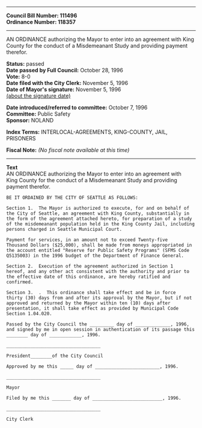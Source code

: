 * * * * *  
  
**Council Bill Number: [](#h0)[](#h2)111496**   
**Ordinance Number: 118357**  
  
* * * * *  
  
AN ORDINANCE authorizing the Mayor to enter into an agreement with King County for the conduct of a Misdemeanant Study and providing payment therefor.  
  
**Status:** passed   
**Date passed by Full Council:** October 28, 1996   
**Vote:** 8-0   
**Date filed with the City Clerk:** November 5, 1996   
**Date of Mayor's signature:** November 5, 1996   
[(about the signature date)](/~public/approvaldate.htm)   
  
  
**Date introduced/referred to committee:** October 7, 1996   
**Committee:** Public Safety   
**Sponsor:** NOLAND   
  
**Index Terms:** INTERLOCAL-AGREEMENTS, KING-COUNTY, JAIL, PRISONERS  
  
**Fiscal Note:** *(No fiscal note available at this time)*  
  
* * * * *  
  
**Text**  
    AN ORDINANCE authorizing the Mayor to enter into an agreement with  
    King County for the conduct of a Misdemeanant Study and providing  
    payment therefor.  
  
    BE IT ORDAINED BY THE CITY OF SEATTLE AS FOLLOWS:  
  
    Section 1.  The Mayor is authorized to execute, for and on behalf of  
    the City of Seattle, an agreement with King County, substantially in  
    the form of the agreement attached hereto, for preparation of a study  
    of the misdemeanant population held in the King County Jail, including  
    persons charged in Seattle Municipal Court.  
  
    Payment for services, in an amount not to exceed Twenty-five  
    Thousand Dollars ($25,000), shall be made from moneys appropriated in  
    the account entitled "Reserve for Public Safety Programs" (SFMS Code  
    Q5135003) in the 1996 budget of the Department of Finance General.  
  
    Section 2.  Execution of the agreement authorized in Section 1  
    hereof, and any other act consistent with the authority and prior to  
    the effective date of this ordinance, are hereby ratified and  
    confirmed.  
  
    Section 3.  .  This ordinance shall take effect and be in force  
    thirty (30) days from and after its approval by the Mayor, but if not  
    approved and returned by the Mayor within ten (10) days after  
    presentation, it shall take effect as provided by Municipal Code  
    Section 1.04.020.  
  
    Passed by the City Council the _________ day of _____________, 1996,  
    and signed by me in open session in authentication of its passage this  
    ________ day of ____________, 1996.  
  
    ___________________________________  
  
    President________of the City Council  
  
    Approved by me this _____ day of ________________________, 1996.  
  
    ___________________________________  
  
    Mayor  
  
    Filed by me this _______ day of __________________________, 1996.  
  
    ___________________________________  
  
    City Clerk  
